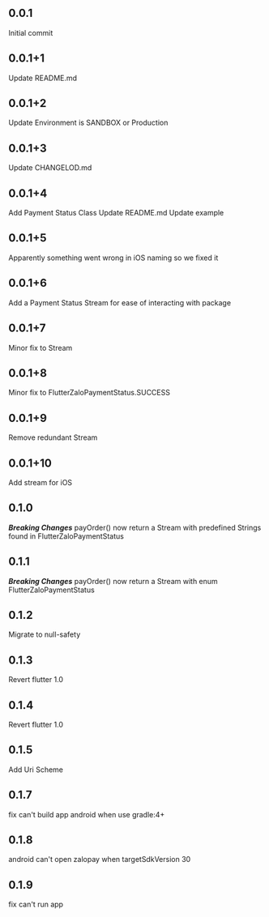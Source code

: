## 0.0.1

Initial commit

## 0.0.1+1

Update README.md

## 0.0.1+2

Update Environment is SANDBOX or Production

## 0.0.1+3

Update CHANGELOD.md

## 0.0.1+4

Add Payment Status Class
Update README.md
Update example

## 0.0.1+5

Apparently something went wrong in iOS naming so we fixed it

## 0.0.1+6
Add a Payment Status Stream for ease of interacting with package

## 0.0.1+7
Minor fix to Stream

## 0.0.1+8
Minor fix to FlutterZaloPaymentStatus.SUCCESS

## 0.0.1+9
Remove redundant Stream

## 0.0.1+10
Add stream for iOS

## 0.1.0

***Breaking Changes***
payOrder() now return a Stream with predefined Strings found in FlutterZaloPaymentStatus

## 0.1.1
***Breaking Changes***
payOrder() now return a Stream with enum FlutterZaloPaymentStatus

## 0.1.2
Migrate to null-safety

## 0.1.3
Revert flutter 1.0

## 0.1.4
Revert flutter 1.0

## 0.1.5
Add Uri Scheme

## 0.1.7
fix can't build app android when use gradle:4+

## 0.1.8
android can't open zalopay when targetSdkVersion 30

## 0.1.9
fix can't run app